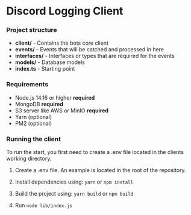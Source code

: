 # Discord Logging Client

### Project structure

- **client/** - Contains the bots core client
- **events/** - Events that will be catched and processed in here
- **interfaces/** - Interfaces or types that are required for the events
- **models/** - Database models
- **index.ts** - Starting point

### Requirements

- Node.js 14.16 or higher **required**
- MongoDB **required**
- S3 server like AWS or MinIO **required**
- Yarn (optional)
- PM2 (optional)

### Running the client

To run the start, you first need to create a .env file located in the clients working directory.

1. Create a .env file. An example is located in the root of the repository.

2. Install dependencies using:
   `yarn` or `npm install`

3. Build the project using:
   `yarn build` or `npm build`

4. Run
   `node lib/index.js`
